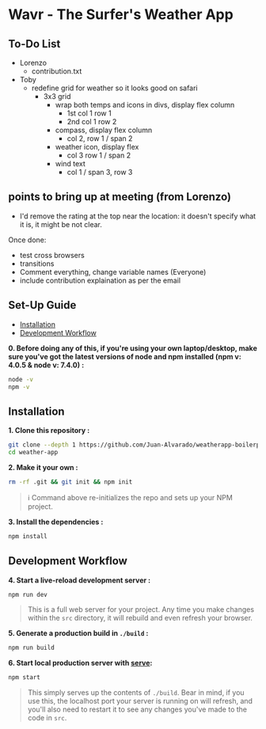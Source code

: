 # Wavr - The Surfer's Weather App

## To-Do List
- Lorenzo
    - contribution.txt
- Toby
    - redefine grid for weather so it looks good on safari
        - 3x3 grid
            - wrap both temps and icons in divs, display flex column
                - 1st col 1 row 1
                - 2nd col 1 row 2
            - compass, display flex column
                - col 2, row 1 / span 2
            - weather icon, display flex
                - col 3 row 1 / span 2
            - wind text
                - col 1 / span 3, row 3

## points to bring up at meeting (from Lorenzo)
- I'd remove the rating at the top near the location: it doesn't specify what it is, it might be not clear.

Once done:
- test cross browsers
- transitions
- Comment everything, change variable names (Everyone)
- include contribution explaination as per the email

## Set-Up Guide
- [Installation](#installation)
- [Development Workflow](#development-workflow)

**0. Before doing any of this, if you're using your own laptop/desktop, make sure you've got the latest versions of node and npm installed (npm v: 4.0.5 & node v: 7.4.0) :**

```sh
node -v
npm -v
```

## Installation

**1. Clone this repository :**

```sh
git clone --depth 1 https://github.com/Juan-Alvarado/weatherapp-boilerplate.git weather-app
cd weather-app
```

**2. Make it your own :**

```sh
rm -rf .git && git init && npm init
```

> :information_source: Command above re-initializes the repo and sets up your NPM project.


**3. Install the dependencies :**

```sh
npm install
```

## Development Workflow


**4. Start a live-reload development server :**

```sh
npm run dev
```

> This is a full web server for your project. Any time you make changes within the `src` directory, it will rebuild and even refresh your browser.


**5. Generate a production build in `./build` :**

```sh
npm run build
```

**6. Start local production server with [serve](https://github.com/zeit/serve):**

```sh
npm start
```

> This simply serves up the contents of `./build`. Bear in mind, if you use this, the localhost port your server is running on will refresh, and you'll also need to restart it to see any changes you've made to the code in `src`.
